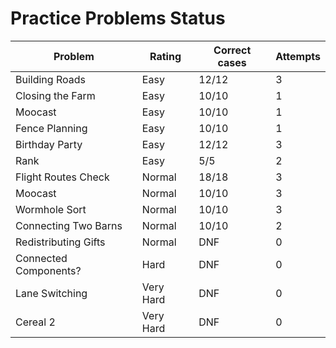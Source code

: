 # Practice Problems Status
Problem|Rating|Correct cases|Attempts
-|-|-|-
Building Roads|Easy|12/12|3
Closing the Farm|Easy|10/10|1
Moocast|Easy|10/10|1
Fence Planning|Easy|10/10|1
Birthday Party|Easy|12/12|3
Rank|Easy|5/5|2
Flight Routes Check|Normal|18/18|3
Moocast|Normal|10/10|3
Wormhole Sort|Normal|10/10|3
Connecting Two Barns|Normal|10/10|2
Redistributing Gifts|Normal|DNF|0
Connected Components?|Hard|DNF|0
Lane Switching|Very Hard|DNF|0
Cereal 2|Very Hard|DNF|0